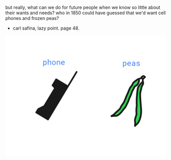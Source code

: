 but really, what can we do for future people when we know so little about their wants and needs? who in 1850 could have guessed that we'd want cell phones and frozen peas?

- carl safina, lazy point. page 48.

![alt text](https://github.com/sean-flanagan/blog/blob/cf06a3914117aac102d7975ee550534b067e3060/autodraw%206_4_2021%20(3).png)
